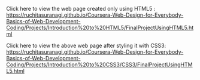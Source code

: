 Click here to view the web page created only using HTML5 : https://ruchitasuranagi.github.io/Coursera-Web-Design-for-Everybody-Basics-of-Web-Development-Coding/Projects/Introduction%20to%20HTML5/FinalProjectUsingHTML5.html

Click here to view the above web page after styling it with CSS3: https://ruchitasuranagi.github.io/Coursera-Web-Design-for-Everybody-Basics-of-Web-Development-Coding/Projects/Introduction%20to%20CSS3/CSS3/FinalProjectUsingHTML5.html
